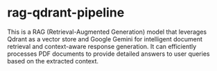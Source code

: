 # rag-qdrant-pipeline
This is a RAG (Retrieval-Augmented Generation) model that leverages Qdrant as a vector store and Google Gemini for intelligent document retrieval and context-aware response generation. It can efficiently processes PDF documents to provide detailed answers to user queries based on the extracted context.
